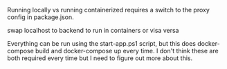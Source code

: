 Running locally vs running containerized requires a switch to the proxy config in package.json.

swap localhost to backend to run in containers or visa versa


Everything can be run using the start-app.ps1 script, but this does docker-compose build and docker-compose up every time. I don't think these are both required every time but I need to figure out more about this. 